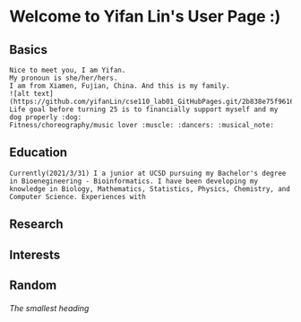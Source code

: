 # **Welcome to Yifan Lin's User Page :)**

## Basics
    Nice to meet you, I am Yifan. 
    My pronoun is she/her/hers.
    I am from Xiamen, Fujian, China. And this is my family. 
    ![alt text](https://github.com/yifanLin/cse110_lab01_GitHubPages.git/2b838e75f9616968.jpg)
    Life goal before turning 25 is to financially support myself and my dog properly :dog:
    Fitness/choreography/music lover :muscle: :dancers: :musical_note:
## Education
    Currently(2021/3/31) I a junior at UCSD pursuing my Bachelor's degree in Bioenegineering - Bioinformatics. I have been developing my knowledge in Biology, Mathematics, Statistics, Physics, Chemistry, and Computer Science. Experiences with 
## Research
## Interests
## Random
###### The smallest heading